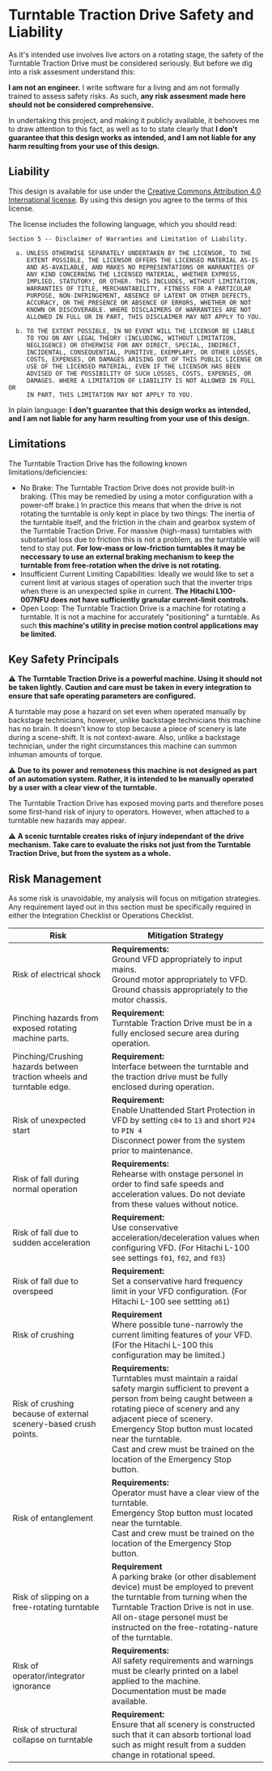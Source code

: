# Turntable Traction Drive Safety and Liability

As it's intended use involves live actors on a rotating stage, the safety of the Turntable Traction Drive must be considered seriously. But before we dig into a risk assesment understand this: 

**I am not an engineer.** I write software for a living and am not formally trained to assess safety risks. As such, **any risk assesment made here should not be considered comprehensive.**

In undertaking this project, and making it publicly available, it behooves me to draw attention to this fact, as well as to to state clearly that **I don't guarantee that this design works as intended, and I am not liable for any harm resulting from your use of this design.**

## Liability

This design is available for use under the [Creative Commons Attribution 4.0 International license](https://github.com/zorlack/turntable-traction-drive/blob/master/LICENSE). By using this design you agree to the terms of this license.

The license includes the following language, which you should read:

    Section 5 -- Disclaimer of Warranties and Limitation of Liability.

      a. UNLESS OTHERWISE SEPARATELY UNDERTAKEN BY THE LICENSOR, TO THE
         EXTENT POSSIBLE, THE LICENSOR OFFERS THE LICENSED MATERIAL AS-IS
         AND AS-AVAILABLE, AND MAKES NO REPRESENTATIONS OR WARRANTIES OF
         ANY KIND CONCERNING THE LICENSED MATERIAL, WHETHER EXPRESS,
         IMPLIED, STATUTORY, OR OTHER. THIS INCLUDES, WITHOUT LIMITATION,
         WARRANTIES OF TITLE, MERCHANTABILITY, FITNESS FOR A PARTICULAR
         PURPOSE, NON-INFRINGEMENT, ABSENCE OF LATENT OR OTHER DEFECTS,
         ACCURACY, OR THE PRESENCE OR ABSENCE OF ERRORS, WHETHER OR NOT
         KNOWN OR DISCOVERABLE. WHERE DISCLAIMERS OF WARRANTIES ARE NOT
         ALLOWED IN FULL OR IN PART, THIS DISCLAIMER MAY NOT APPLY TO YOU.

      b. TO THE EXTENT POSSIBLE, IN NO EVENT WILL THE LICENSOR BE LIABLE
         TO YOU ON ANY LEGAL THEORY (INCLUDING, WITHOUT LIMITATION,
         NEGLIGENCE) OR OTHERWISE FOR ANY DIRECT, SPECIAL, INDIRECT,
         INCIDENTAL, CONSEQUENTIAL, PUNITIVE, EXEMPLARY, OR OTHER LOSSES,
         COSTS, EXPENSES, OR DAMAGES ARISING OUT OF THIS PUBLIC LICENSE OR
         USE OF THE LICENSED MATERIAL, EVEN IF THE LICENSOR HAS BEEN
         ADVISED OF THE POSSIBILITY OF SUCH LOSSES, COSTS, EXPENSES, OR
         DAMAGES. WHERE A LIMITATION OF LIABILITY IS NOT ALLOWED IN FULL OR
         IN PART, THIS LIMITATION MAY NOT APPLY TO YOU.

In plain language: **I don't guarantee that this design works as intended, and I am not liable for any harm resulting from your use of this design.**

## Limitations

The Turntable Traction Drive has the following known limitations/deficiencies:

- No Brake: The Turntable Traction Drive does not provide built-in braking. (This may be remedied by using a motor configuration with a power-off brake.) In practice this means that when the drive is not rotating the turntable is only kept in place by two things: The inertia of the turntable itself, and the friction in the chain and gearbox system of the Turntable Traction Drive. For massive (high-mass) turntables with substantial loss due to friction this is not a problem, as the turntable will tend to stay put. **For low-mass or low-friction turntables it may be neccessary to use an external braking mechanism to keep the turntable from free-rotation when the drive is not rotating.**
- Insufficient Current Limiting Capabilities: Ideally we would like to set a current limit at various stages of operation such that the inverter trips when there is an unexpected spike in current. **The Hitachi L100-007NFU does not have sufficiently granular current-limit controls.**
- Open Loop: The Turntable Traction Drive is a machine for rotating a turntable. It is not a machine for accurately "positioning" a turntable. As such **this machine's utility in precise motion control applications may be limited.**


## Key Safety Principals

:warning: **The Turntable Traction Drive is a powerful machine. Using it should not be taken lightly. Caution and care must be taken in every integration to ensure that safe operating parameters are configured.**

A turntable may pose a hazard on set even when operated manually by backstage technicians, however, unlike backstage technicians this machine has no brain. It doesn't know to stop because a piece of scenery is late during a scene-shift. It is not context-aware. Also, unlike a backstage technician, under the right circumstances this machine can summon inhuman amounts of torque.

:warning: **Due to its power and remoteness this machine is not designed as part of an automation system. Rather, it is intended to be manually operated by a user with a clear view of the turntable.**

The Turntable Traction Drive has exposed moving parts and therefore poses some first-hand risk of injury to operators. However, when attached to a turntable new hazards may appear.

:warning: **A scenic turntable creates risks of injury independant of the drive mechanism. Take care to evaluate the risks not just from the Turntable Traction Drive, but from the system as a whole.**

## Risk Management

As some risk is unavoidable, my analysis will focus on mitigation strategies. Any requirement layed out in this section must be specifically required in either the Integration Checklist or Operations Checklist.

| Risk | Mitigation Strategy |
| -- | -- |
| Risk of electrical shock | **Requirements:**<br/>Ground VFD appropriately to input mains.<br/>Ground motor appropriately to VFD.<br/>Ground chassis appropriately to the motor chassis. |
| Pinching hazards from exposed rotating machine parts. |  **Requirement:**<br/>Turntable Traction Drive must be in a fully enclosed secure area during operation. |
| Pinching/Crushing hazards between traction wheels and turntable edge. | **Requirement:**<br/>Interface between the turntable and the traction drive must be fully enclosed during operation. |
| Risk of unexpected start | **Requirement:**<br/>Enable Unattended Start Protection in VFD by setting `c04` to `13` and short `P24` to `PIN 4`<br/>Disconnect power from the system prior to maintenance. |
| Risk of fall during normal operation | **Requirements:**<br/>Rehearse with onstage personel in order to find safe speeds and acceleration values. Do not deviate from these values without notice. |
| Risk of fall due to sudden acceleration | **Requirement:**<br/>Use conservative acceleration/deceleration values when configuring VFD. (For Hitachi L-100 see settings `f01`, `f02`, and `f03`) |
| Risk of fall due to overspeed | **Requirement:**<br/>Set a conservative hard frequency limit in your VFD configuration. (For Hitachi L-100 see settting `a61`) |
| Risk of crushing | **Requirement**<br/>Where possible tune-narrowly the current limiting features of your VFD. (For the Hitachi L-100 this configuration may be limited.) |
| Risk of crushing because of external scenery-based crush points. | **Requirements:**<br/>Turntables must maintain a raidal safety margin sufficient to prevent a person from being caught between a rotating piece of scenery and any adjacent piece of scenery.<br/>Emergency Stop button must located near the turntable.<br/>Cast and crew must be trained on the location of the Emergency Stop button. |
| Risk of entanglement | **Requirements:**<br/>Operator must have a clear view of the turntable.<br/>Emergency Stop button must located near the turntable.<br/>Cast and crew must be trained on the location of the Emergency Stop button. |
| Risk of slipping on a free-rotating turntable | **Requirement**<br/>A parking brake (or other disablement device) must be employed to prevent the turntable from turning when the Turntable Traction Drive is not in use.<br/>All on-stage personel must be instructed on the free-rotating-nature of the turntable. |
| Risk of operator/integrator ignorance | **Requirements:**<br/>All safety requirements and warnings must be clearly printed on a label applied to the machine.<br/>Documentation must be made available. |
| Risk of structural collapse on turntable | **Requirement:**<br/>Ensure that all scenery is constructed such that it can absorb tortional load such as might result from a sudden change in rotational speed. |
